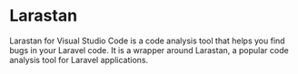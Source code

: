 # Larastan

Larastan for Visual Studio Code is a code analysis tool that helps you find bugs in your Laravel code. It is a wrapper around Larastan, a popular code analysis tool for Laravel applications.
